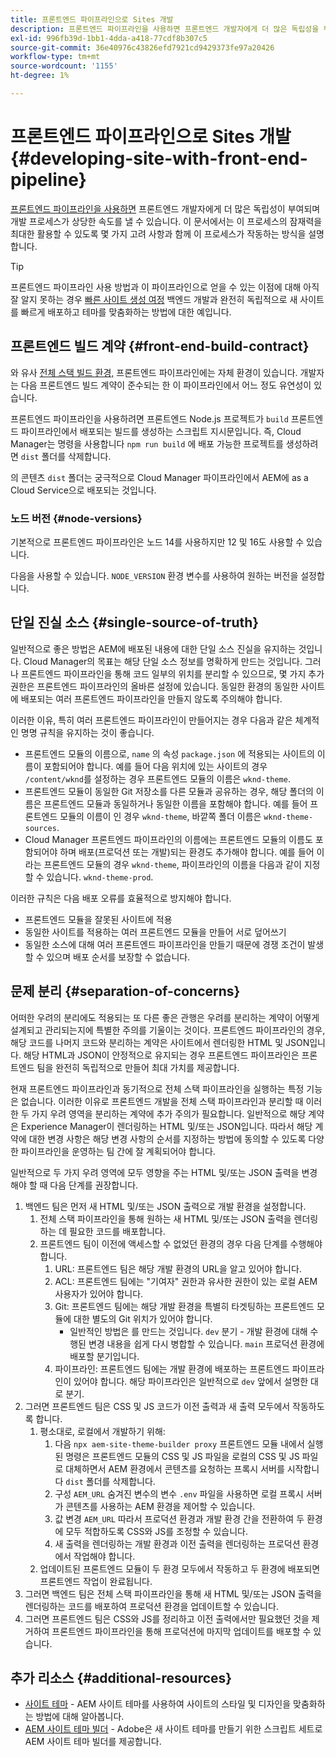 ```yaml
---
title: 프론트엔드 파이프라인으로 Sites 개발
description: 프론트엔드 파이프라인을 사용하면 프론트엔드 개발자에게 더 많은 독립성을 부여하고 개발 프로세스를 가속화할 수 있습니다. 이 문서에서는 제공되어야 하는 프론트엔드 빌드 프로세스의 몇 가지 특정 고려 사항에 대해 설명합니다.
exl-id: 996fb39d-1bb1-4dda-a418-77cdf8b307c5
source-git-commit: 36e40976c43826efd7921cd9429373fe97a20426
workflow-type: tm+mt
source-wordcount: '1155'
ht-degree: 1%

---
```



# 프론트엔드 파이프라인으로 Sites 개발 {#developing-site-with-front-end-pipeline}

[프론트엔드 파이프라인을 사용하면](/help/implementing/cloud-manager/configuring-pipelines/introduction-ci-cd-pipelines.md#front-end) 프론트엔드 개발자에게 더 많은 독립성이 부여되며 개발 프로세스가 상당한 속도를 낼 수 있습니다. 이 문서에서는 이 프로세스의 잠재력을 최대한 활용할 수 있도록 몇 가지 고려 사항과 함께 이 프로세스가 작동하는 방식을 설명합니다.

>[!TIP]
>
>프론트엔드 파이프라인 사용 방법과 이 파이프라인으로 얻을 수 있는 이점에 대해 아직 잘 알지 못하는 경우 [빠른 사이트 생성 여정](/help/journey-sites/quick-site/overview.md) 백엔드 개발과 완전히 독립적으로 새 사이트를 빠르게 배포하고 테마를 맞춤화하는 방법에 대한 예입니다.

## 프론트엔드 빌드 계약 {#front-end-build-contract}

와 유사 [전체 스택 빌드 환경,](/help/implementing/cloud-manager/getting-access-to-aem-in-cloud/build-environment-details.md) 프론트엔드 파이프라인에는 자체 환경이 있습니다. 개발자는 다음 프론트엔드 빌드 계약이 준수되는 한 이 파이프라인에서 어느 정도 유연성이 있습니다.

프론트엔드 파이프라인을 사용하려면 프론트엔드 Node.js 프로젝트가 `build` 프론트엔드 파이프라인에서 배포되는 빌드를 생성하는 스크립트 지시문입니다. 즉, Cloud Manager는 명령을 사용합니다 `npm run build` 에 배포 가능한 프로젝트를 생성하려면 `dist` 폴더를 삭제합니다.

의 콘텐츠 `dist` 폴더는 궁극적으로 Cloud Manager 파이프라인에서 AEM에 as a Cloud Service으로 배포되는 것입니다.

### 노드 버전 {#node-versions}

기본적으로 프론트엔드 파이프라인은 노드 14를 사용하지만 12 및 16도 사용할 수 있습니다.

다음을 사용할 수 있습니다. `NODE_VERSION` 환경 변수를 사용하여 원하는 버전을 설정합니다.

## 단일 진실 소스 {#single-source-of-truth}

일반적으로 좋은 방법은 AEM에 배포된 내용에 대한 단일 소스 진실을 유지하는 것입니다. Cloud Manager의 목표는 해당 단일 소스 정보를 명확하게 만드는 것입니다. 그러나 프론트엔드 파이프라인을 통해 코드 일부의 위치를 분리할 수 있으므로, 몇 가지 추가 권한은 프론트엔드 파이프라인의 올바른 설정에 있습니다. 동일한 환경의 동일한 사이트에 배포되는 여러 프론트엔드 파이프라인을 만들지 않도록 주의해야 합니다.

이러한 이유, 특히 여러 프론트엔드 파이프라인이 만들어지는 경우 다음과 같은 체계적인 명명 규칙을 유지하는 것이 좋습니다.

* 프론트엔드 모듈의 이름으로, `name` 의 속성 `package.json` 에 적용되는 사이트의 이름이 포함되어야 합니다. 예를 들어 다음 위치에 있는 사이트의 경우 `/content/wknd`를 설정하는 경우 프론트엔드 모듈의 이름은 `wknd-theme`.
* 프론트엔드 모듈이 동일한 Git 저장소를 다른 모듈과 공유하는 경우, 해당 폴더의 이름은 프론트엔드 모듈과 동일하거나 동일한 이름을 포함해야 합니다. 예를 들어 프론트엔드 모듈의 이름이 인 경우 `wknd-theme`, 바깥쪽 폴더 이름은 `wknd-theme-sources`.
* Cloud Manager 프론트엔드 파이프라인의 이름에는 프론트엔드 모듈의 이름도 포함되어야 하며 배포(프로덕션 또는 개발)되는 환경도 추가해야 합니다. 예를 들어 이라는 프론트엔드 모듈의 경우 `wknd-theme`, 파이프라인의 이름을 다음과 같이 지정할 수 있습니다. `wknd-theme-prod`.

이러한 규칙은 다음 배포 오류를 효율적으로 방지해야 합니다.

* 프론트엔드 모듈을 잘못된 사이트에 적용
* 동일한 사이트를 적용하는 여러 프론트엔드 모듈을 만들어 서로 덮어쓰기
* 동일한 소스에 대해 여러 프론트엔드 파이프라인을 만들기 때문에 경쟁 조건이 발생할 수 있으며 배포 순서를 보장할 수 없습니다.

## 문제 분리 {#separation-of-concerns}

어떠한 우려의 분리에도 적용되는 또 다른 좋은 관행은 우려를 분리하는 계약이 어떻게 설계되고 관리되는지에 특별한 주의를 기울이는 것이다. 프론트엔드 파이프라인의 경우, 해당 코드를 나머지 코드와 분리하는 계약은 사이트에서 렌더링한 HTML 및 JSON입니다. 해당 HTML과 JSON이 안정적으로 유지되는 경우 프론트엔드 파이프라인은 프론트엔드 팀을 완전히 독립적으로 만들어 최대 가치를 제공합니다.

현재 프론트엔드 파이프라인과 동기적으로 전체 스택 파이프라인을 실행하는 특정 기능은 없습니다. 이러한 이유로 프론트엔드 개발을 전체 스택 파이프라인과 분리할 때 이러한 두 가지 우려 영역을 분리하는 계약에 추가 주의가 필요합니다. 일반적으로 해당 계약은 Experience Manager이 렌더링하는 HTML 및/또는 JSON입니다. 따라서 해당 계약에 대한 변경 사항은 해당 변경 사항의 순서를 지정하는 방법에 동의할 수 있도록 다양한 파이프라인을 운영하는 팀 간에 잘 계획되어야 합니다.

일반적으로 두 가지 우려 영역에 모두 영향을 주는 HTML 및/또는 JSON 출력을 변경해야 할 때 다음 단계를 권장합니다.

1. 백엔드 팀은 먼저 새 HTML 및/또는 JSON 출력으로 개발 환경을 설정합니다.
   1. 전체 스택 파이프라인을 통해 원하는 새 HTML 및/또는 JSON 출력을 렌더링하는 데 필요한 코드를 배포합니다.
   1. 프론트엔드 팀이 이전에 액세스할 수 없었던 환경의 경우 다음 단계를 수행해야 합니다.
      1. URL: 프론트엔드 팀은 해당 개발 환경의 URL을 알고 있어야 합니다.
      1. ACL: 프론트엔드 팀에는 &quot;기여자&quot; 권한과 유사한 권한이 있는 로컬 AEM 사용자가 있어야 합니다.
      1. Git: 프론트엔드 팀에는 해당 개발 환경을 특별히 타겟팅하는 프론트엔드 모듈에 대한 별도의 Git 위치가 있어야 합니다.
         * 일반적인 방법은 를 만드는 것입니다. `dev` 분기 - 개발 환경에 대해 수행된 변경 내용을 쉽게 다시 병합할 수 있습니다. `main` 프로덕션 환경에 배포할 분기입니다.
      1. 파이프라인: 프론트엔드 팀에는 개발 환경에 배포하는 프론트엔드 파이프라인이 있어야 합니다. 해당 파이프라인은 일반적으로 `dev` 앞에서 설명한 대로 분기.
1. 그러면 프론트엔드 팀은 CSS 및 JS 코드가 이전 출력과 새 출력 모두에서 작동하도록 합니다.
   1. 평소대로, 로컬에서 개발하기 위해:
      1. 다음 `npx aem-site-theme-builder proxy` 프론트엔드 모듈 내에서 실행된 명령은 프론트엔드 모듈의 CSS 및 JS 파일을 로컬의 CSS 및 JS 파일로 대체하면서 AEM 환경에서 콘텐츠를 요청하는 프록시 서버를 시작합니다 `dist` 폴더를 삭제합니다.
      1. 구성 `AEM_URL` 숨겨진 변수의 변수 `.env` 파일을 사용하면 로컬 프록시 서버가 콘텐츠를 사용하는 AEM 환경을 제어할 수 있습니다.
      1. 값 변경 `AEM_URL` 따라서 프로덕션 환경과 개발 환경 간을 전환하여 두 환경에 모두 적합하도록 CSS와 JS를 조정할 수 있습니다.
      1. 새 출력을 렌더링하는 개발 환경과 이전 출력을 렌더링하는 프로덕션 환경에서 작업해야 합니다.
   1. 업데이트된 프론트엔드 모듈이 두 환경 모두에서 작동하고 두 환경에 배포되면 프론트엔드 작업이 완료됩니다.
1. 그러면 백엔드 팀은 전체 스택 파이프라인을 통해 새 HTML 및/또는 JSON 출력을 렌더링하는 코드를 배포하여 프로덕션 환경을 업데이트할 수 있습니다.
1. 그러면 프론트엔드 팀은 CSS와 JS를 정리하고 이전 출력에서만 필요했던 것을 제거하여 프론트엔드 파이프라인을 통해 프로덕션에 마지막 업데이트를 배포할 수 있습니다.

## 추가 리소스 {#additional-resources}

* [사이트 테마](/help/sites-cloud/administering/site-creation/site-themes.md) - AEM 사이트 테마를 사용하여 사이트의 스타일 및 디자인을 맞춤화하는 방법에 대해 알아봅니다.
* [AEM 사이트 테마 빌더](https://github.com/adobe/aem-site-theme-builder) - Adobe은 새 사이트 테마를 만들기 위한 스크립트 세트로 AEM 사이트 테마 빌더를 제공합니다.
